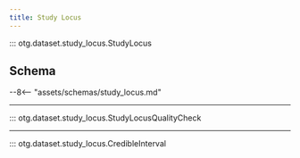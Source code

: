 ```yaml
---
title: Study Locus
---
```


::: otg.dataset.study_locus.StudyLocus

## Schema

--8<-- "assets/schemas/study_locus.md"

___

::: otg.dataset.study_locus.StudyLocusQualityCheck

___

::: otg.dataset.study_locus.CredibleInterval
